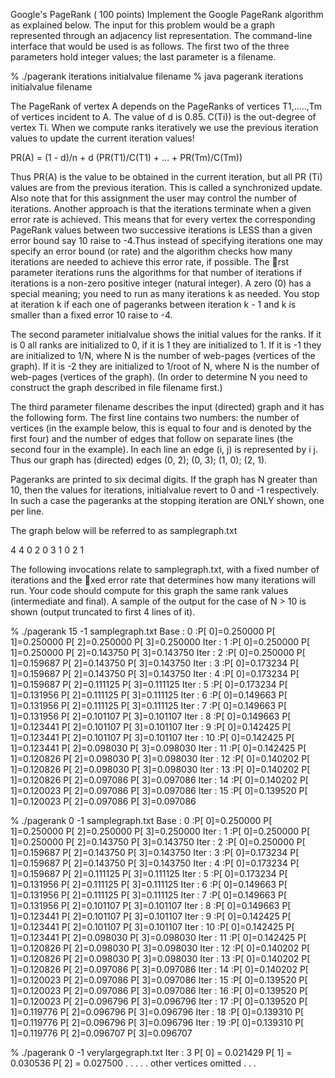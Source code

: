 Google's PageRank ( 100 points)
Implement the Google PageRank algorithm as explained below. The input for this problem would be a graph
represented through an adjacency list representation. The command-line interface that would be used is as
follows. The first two of the three parameters hold integer values; the last parameter is a filename.

% ./pagerank iterations initialvalue filename
% java pagerank iterations initialvalue filename

The PageRank of vertex A depends on the PageRanks of vertices T1,.....,Tm of vertices incident to A. The value
of d is 0.85. C(Ti)) is the out-degree of vertex Ti. When we compute ranks iteratively we use the previous
iteration values to update the current iteration values!

PR(A) = (1 - d)/n + d (PR(T1)/C(T1) + ... + PR(Tm)/C(Tm))

Thus PR(A) is the value to be obtained in the current iteration, but all PR (Ti) values are from the previous
iteration. This is called a synchronized update. Also note that for this assignment the user may control the
number of iterations. Another approach is that the iterations terminate when a given error rate is achieved.
This means that for every vertex the corresponding PageRank values between two successive iterations is LESS
than a given error bound say 10 raise to -4.Thus instead of specifying iterations one may specify an error bound (or
rate) and the algorithm checks how many iterations are needed to achieve this error rate, if possible. The rst
parameter iterations runs the algorithms for that number of iterations if iterations is a non-zero positive
integer (natural integer). A zero (0) has a special meaning; you need to run as many iterations k as needed. You
stop at iteration k if each one of pageranks between iteration k - 1 and k is smaller than a fixed error 10 raise to -4.

The second parameter initialvalue shows the initial values for the ranks. If it is 0 all ranks are initialized
to 0, if it is 1 they are initialized to 1. If it is -1 they are initialized to 1/N, where N is the number of web-pages
(vertices of the graph). If it is -2 they are initialized to 1/root of N, where N is the number of web-pages (vertices of
the graph). (In order to determine N you need to construct the graph described in file filename first.)

The third parameter filename describes the input (directed) graph and it has the following form. The first
line contains two numbers: the number of vertices (in the example below, this is equal to four and is denoted by
the first four) and the number of edges that follow on separate lines (the second four in the example). In each
line an edge (i, j) is represented by i j. Thus our graph has (directed) edges (0, 2); (0, 3); (1, 0); (2, 1).

Pageranks are printed to six decimal digits.
If the graph has N greater than 10, then the values for iterations, initialvalue revert to 0 and -1
respectively. In such a case the pageranks at the stopping iteration are ONLY shown, one per line.

The graph below will be referred to as samplegraph.txt

4 4
0 2
0 3
1 0
2 1

The following invocations relate to samplegraph.txt, with a fixed number of iterations and the xed error
rate that determines how many iterations will run. Your code should compute for this graph the same rank
values (intermediate and final). A sample of the output for the case of N > 10 is shown (output truncated to
first 4 lines of it).

% ./pagerank 15 -1 samplegraph.txt
Base : 0 :P[ 0]=0.250000 P[ 1]=0.250000 P[ 2]=0.250000 P[ 3]=0.250000
Iter : 1 :P[ 0]=0.250000 P[ 1]=0.250000 P[ 2]=0.143750 P[ 3]=0.143750
Iter : 2 :P[ 0]=0.250000 P[ 1]=0.159687 P[ 2]=0.143750 P[ 3]=0.143750
Iter : 3 :P[ 0]=0.173234 P[ 1]=0.159687 P[ 2]=0.143750 P[ 3]=0.143750
Iter : 4 :P[ 0]=0.173234 P[ 1]=0.159687 P[ 2]=0.111125 P[ 3]=0.111125
Iter : 5 :P[ 0]=0.173234 P[ 1]=0.131956 P[ 2]=0.111125 P[ 3]=0.111125
Iter : 6 :P[ 0]=0.149663 P[ 1]=0.131956 P[ 2]=0.111125 P[ 3]=0.111125
Iter : 7 :P[ 0]=0.149663 P[ 1]=0.131956 P[ 2]=0.101107 P[ 3]=0.101107
Iter : 8 :P[ 0]=0.149663 P[ 1]=0.123441 P[ 2]=0.101107 P[ 3]=0.101107
Iter : 9 :P[ 0]=0.142425 P[ 1]=0.123441 P[ 2]=0.101107 P[ 3]=0.101107
Iter : 10 :P[ 0]=0.142425 P[ 1]=0.123441 P[ 2]=0.098030 P[ 3]=0.098030
Iter : 11 :P[ 0]=0.142425 P[ 1]=0.120826 P[ 2]=0.098030 P[ 3]=0.098030
Iter : 12 :P[ 0]=0.140202 P[ 1]=0.120826 P[ 2]=0.098030 P[ 3]=0.098030
Iter : 13 :P[ 0]=0.140202 P[ 1]=0.120826 P[ 2]=0.097086 P[ 3]=0.097086
Iter : 14 :P[ 0]=0.140202 P[ 1]=0.120023 P[ 2]=0.097086 P[ 3]=0.097086
Iter : 15 :P[ 0]=0.139520 P[ 1]=0.120023 P[ 2]=0.097086 P[ 3]=0.097086


% ./pagerank 0 -1 samplegraph.txt
Base : 0 :P[ 0]=0.250000 P[ 1]=0.250000 P[ 2]=0.250000 P[ 3]=0.250000
Iter : 1 :P[ 0]=0.250000 P[ 1]=0.250000 P[ 2]=0.143750 P[ 3]=0.143750
Iter : 2 :P[ 0]=0.250000 P[ 1]=0.159687 P[ 2]=0.143750 P[ 3]=0.143750
Iter : 3 :P[ 0]=0.173234 P[ 1]=0.159687 P[ 2]=0.143750 P[ 3]=0.143750
Iter : 4 :P[ 0]=0.173234 P[ 1]=0.159687 P[ 2]=0.111125 P[ 3]=0.111125
Iter : 5 :P[ 0]=0.173234 P[ 1]=0.131956 P[ 2]=0.111125 P[ 3]=0.111125
Iter : 6 :P[ 0]=0.149663 P[ 1]=0.131956 P[ 2]=0.111125 P[ 3]=0.111125
Iter : 7 :P[ 0]=0.149663 P[ 1]=0.131956 P[ 2]=0.101107 P[ 3]=0.101107
Iter : 8 :P[ 0]=0.149663 P[ 1]=0.123441 P[ 2]=0.101107 P[ 3]=0.101107
Iter : 9 :P[ 0]=0.142425 P[ 1]=0.123441 P[ 2]=0.101107 P[ 3]=0.101107
Iter : 10 :P[ 0]=0.142425 P[ 1]=0.123441 P[ 2]=0.098030 P[ 3]=0.098030
Iter : 11 :P[ 0]=0.142425 P[ 1]=0.120826 P[ 2]=0.098030 P[ 3]=0.098030
Iter : 12 :P[ 0]=0.140202 P[ 1]=0.120826 P[ 2]=0.098030 P[ 3]=0.098030
Iter : 13 :P[ 0]=0.140202 P[ 1]=0.120826 P[ 2]=0.097086 P[ 3]=0.097086
Iter : 14 :P[ 0]=0.140202 P[ 1]=0.120023 P[ 2]=0.097086 P[ 3]=0.097086
Iter : 15 :P[ 0]=0.139520 P[ 1]=0.120023 P[ 2]=0.097086 P[ 3]=0.097086
Iter : 16 :P[ 0]=0.139520 P[ 1]=0.120023 P[ 2]=0.096796 P[ 3]=0.096796
Iter : 17 :P[ 0]=0.139520 P[ 1]=0.119776 P[ 2]=0.096796 P[ 3]=0.096796
Iter : 18 :P[ 0]=0.139310 P[ 1]=0.119776 P[ 2]=0.096796 P[ 3]=0.096796
Iter : 19 :P[ 0]=0.139310 P[ 1]=0.119776 P[ 2]=0.096707 P[ 3]=0.096707

% ./pagerank 0 -1 verylargegraph.txt
Iter : 3
P[ 0] = 0.021429
P[ 1] = 0.030536
P[ 2] = 0.027500
.
.
.
.
.
other vertices omitted
.
.
.

